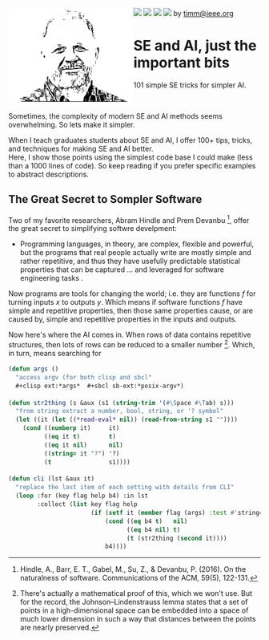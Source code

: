 <img src="https://img.shields.io/badge/tests-passing-green"> <img
src="https://img.shields.io/badge/sbcl-2.3-orange"> <img 
src="https://img.shields.io/badge/purpose-se--ai-pink"> <img 
src="https://img.shields.io/badge/platform-osx,linux-9cf"> by
<a href="mailto:timm@ieee.org">timm@ieee.org</a>
<img align=left width=250 src="/etc/img/dots4.png">
<h1>SE and AI, just the important bits</h1>
<p>101 simple SE tricks for simpler AI.</P>

<br clear=all>

Sometimes, the complexity of modern SE and AI methods seems overwhelming.  So lets
make it simpler.

When I teach graduates students about SE and AI, I offer
100+   tips, tricks,  and techniques for making SE and AI better.  
Here, I show those points using the simplest code base I could make
(less than a 1000 lines of code).  So keep reading if you prefer specific examples to abstract descriptions.  

## The Great Secret to Sompler Software

Two of my favorite researchers, Abram Hindle and Prem Devanbu [^hindle16], offer the great secret to simplifying softwre develpment:

- Programming languages, in theory, are complex, flexible and powerful, but the programs that real people
actually write are mostly simple and rather repetitive,
and thus they have usefully predictable statistical properties that can be captured ...
and leveraged for software engineering tasks .

[^hindle16]: Hindle, A., Barr, E. T., Gabel, M., Su, Z., & Devanbu, P. (2016).
On the naturalness of software. Communications of the ACM, 59(5), 122-131.

Now programs are tools for changing the world; i.e. they are functions $f$ for turning inputs  $x$ to outputs $y$. Which means
if software functions $f$ have simple and  repetitive properties, then those same properties  cause, or are caused by, simple and  repetitive properties in the inputs and outputs.

Now here's where the AI comes in.  When rows of data contains repetitive structures, then lots
of rows can be reduced to a smaller number [^ssl]. Which, in turn, means searching for 

[^ssl]: There's actually a mathematical proof of this, which we won't use. But for the record,
the Johnson–Lindenstrauss lemma [^john] states that a set of points in a high-dimensional space can be embedded into a space of much lower dimension in such a way that distances between the points are nearly preserved. 

[^john]: Johnson, W.B., Lindenstrauss, J. & Schechtman, G. Extensions of lipschitz maps into Banach spaces. Israel J. Math. 54, 129–138 (1986). https://doi.org/10.1007/BF02764938

```lisp <less cli>
(defun args ()
  "access argv (for both clisp and sbcl"
  #+clisp ext:*args*  #+sbcl sb-ext:*posix-argv*)

(defun str2thing (s &aux (s1 (string-trim '(#\Space #\Tab) s)))
  "from string extract a number, bool, string, or '? symbol"
  (let ((it (let ((*read-eval* nil)) (read-from-string s1 ""))))
    (cond ((numberp it)     it)
          ((eq it t)        t)
          ((eq it nil)      nil)
          ((string= it "?") '?)
          (t                s1))))

(defun cli (lst &aux it)
  "replace the last item of each setting with details from CLI"
  (loop :for (key flag help b4) :in lst 
        :collect (list key flag help
                       (if (setf it (member flag (args) :test #'string=))
                           (cond ((eq b4 t)   nil)
                                 ((eq b4 nil) t)
                                 (t (str2thing (second it))))
                           b4))))
```


